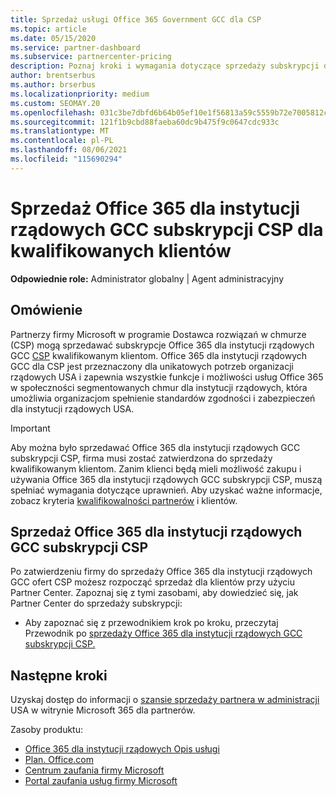 ```yaml
---
title: Sprzedaż usługi Office 365 Government GCC dla CSP
ms.topic: article
ms.date: 05/15/2020
ms.service: partner-dashboard
ms.subservice: partnercenter-pricing
description: Poznaj kroki i wymagania dotyczące sprzedaży subskrypcji dla Office 365 dla instytucji rządowych GCC CSP kwalifikowanym klientom rządowym lub wykonawcom Stany Zjednoczone instytucji rządowych.
author: brentserbus
ms.author: brserbus
ms.localizationpriority: medium
ms.custom: SEOMAY.20
ms.openlocfilehash: 031c3be7dbfd6b64b05ef10e1f56813a59c5559b72e7005812cabe74e2a9f3f0
ms.sourcegitcommit: 121f1b9cbd88faeba60dc9b475f9c0647cdc933c
ms.translationtype: MT
ms.contentlocale: pl-PL
ms.lasthandoff: 08/06/2021
ms.locfileid: "115690294"
---
```

# <a name="sell-office-365-government-gcc-for-csp-subscriptions-to-qualified-customers"></a>Sprzedaż Office 365 dla instytucji rządowych GCC subskrypcji CSP dla kwalifikowanych klientów

**Odpowiednie role:** Administrator globalny | Agent administracyjny


## <a name="overview"></a>Omówienie

Partnerzy firmy Microsoft w programie Dostawca rozwiązań w chmurze (CSP) mogą sprzedawać subskrypcje Office 365 dla instytucji rządowych GCC [CSP](https://www.microsoft.com/microsoft-365/partners/governmentforCSP) kwalifikowanym klientom. Office 365 dla instytucji rządowych GCC dla CSP jest przeznaczony dla unikatowych potrzeb organizacji rządowych USA i zapewnia wszystkie funkcje i możliwości usług Office 365 w społeczności segmentowanych chmur dla instytucji rządowych, która umożliwia organizacjom spełnienie standardów zgodności i zabezpieczeń dla instytucji rządowych USA. 

>[!IMPORTANT] 
>Aby można było sprzedawać Office 365 dla instytucji rządowych GCC subskrypcji CSP, firma musi zostać zatwierdzona do sprzedaży kwalifikowanym klientom. Zanim klienci będą mieli możliwość zakupu i używania Office 365 dla instytucji rządowych GCC subskrypcji CSP, muszą spełniać wymagania dotyczące uprawnień. Aby uzyskać ważne informacje, zobacz kryteria [kwalifikowalności partnerów](csp-gcc-validate.md) i klientów.


## <a name="sell-office-365-government-gcc-for-csp-subscriptions"></a>Sprzedaż Office 365 dla instytucji rządowych GCC subskrypcji CSP

Po zatwierdzeniu firmy do sprzedaży Office 365 dla instytucji rządowych GCC ofert CSP możesz rozpocząć sprzedaż dla klientów przy użyciu Partner Center. Zapoznaj się z tymi zasobami, aby dowiedzieć się, jak Partner Center do sprzedaży subskrypcji: 

- Aby zapoznać się z przewodnikiem krok po kroku, przeczytaj Przewodnik po [sprzedaży Office 365 dla instytucji rządowych GCC subskrypcji CSP.](https://go.microsoft.com/fwlink/?linkid=2007323)  


## <a name="next-steps"></a>Następne kroki

Uzyskaj dostęp do informacji o [szansie sprzedaży partnera w administracji](https://www.microsoft.com/microsoft-365/partners/governmentforCSP) USA w witrynie Microsoft 365 dla partnerów.

Zasoby produktu:

- [Office 365 dla instytucji rządowych Opis usługi](/office365/servicedescriptions/office-365-platform-service-description/office-365-us-government/office-365-us-government)
- [Plan. Office.com](https://products.office.com/business/office-365-roadmap)
- [Centrum zaufania firmy Microsoft](https://www.microsoft.com/TrustCenter/)
- [Portal zaufania usług firmy Microsoft](https://aka.ms/STP)

